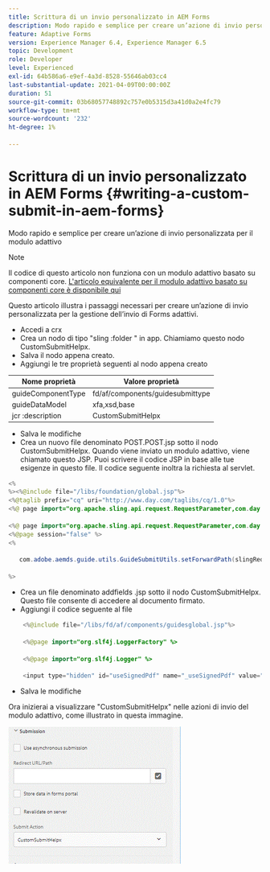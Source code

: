 ```yaml
---
title: Scrittura di un invio personalizzato in AEM Forms
description: Modo rapido e semplice per creare un’azione di invio personalizzata per il modulo adattivo
feature: Adaptive Forms
version: Experience Manager 6.4, Experience Manager 6.5
topic: Development
role: Developer
level: Experienced
exl-id: 64b586a6-e9ef-4a3d-8528-55646ab03cc4
last-substantial-update: 2021-04-09T00:00:00Z
duration: 51
source-git-commit: 03b68057748892c757e0b5315d3a41d0a2e4fc79
workflow-type: tm+mt
source-wordcount: '232'
ht-degree: 1%

---
```


# Scrittura di un invio personalizzato in AEM Forms {#writing-a-custom-submit-in-aem-forms}

Modo rapido e semplice per creare un’azione di invio personalizzata per il modulo adattivo

>[!NOTE]
>Il codice di questo articolo non funziona con un modulo adattivo basato su componenti core.
>[L&#39;articolo equivalente per il modulo adattivo basato su componenti core è disponibile qui](https://experienceleague.adobe.com/docs/experience-manager-learn/cloud-service/forms/custom-submit-headless-forms/custom-submit-service.html?lang=en)


Questo articolo illustra i passaggi necessari per creare un’azione di invio personalizzata per la gestione dell’invio di Forms adattivi.

* Accedi a crx
* Crea un nodo di tipo &quot;sling :folder &quot; in app. Chiamiamo questo nodo CustomSubmitHelpx.
* Salva il nodo appena creato.
* Aggiungi le tre proprietà seguenti al nodo appena creato

| Nome proprietà | Valore proprietà |
|----------------    | ---------------------------------|
| guideComponentType | fd/af/components/guidesubmittype |
| guideDataModel | xfa,xsd,base |
| jcr :description | CustomSubmitHelpx |


* Salva le modifiche
* Crea un nuovo file denominato POST.POST.jsp sotto il nodo CustomSubmitHelpx. Quando viene inviato un modulo adattivo, viene chiamato questo JSP. Puoi scrivere il codice JSP in base alle tue esigenze in questo file. Il codice seguente inoltra la richiesta al servlet.

```java
<%
%><%@include file="/libs/foundation/global.jsp"%>
<%@taglib prefix="cq" uri="http://www.day.com/taglibs/cq/1.0"%>
<%@ page import="org.apache.sling.api.request.RequestParameter,com.day.cq.wcm.api.WCMMode,com.adobe.forms.common.submitutils.CustomParameterRequest,com.adobe.aemds.guide.submitutils.*" %>

<%@ page import="org.apache.sling.api.request.RequestParameter,com.day.cq.wcm.api.WCMMode" %>
<%@page session="false" %>
<%

   com.adobe.aemds.guide.utils.GuideSubmitUtils.setForwardPath(slingRequest,"/bin/storeafsubmission",null,null);

%>
```

* Crea un file denominato addfields .jsp sotto il nodo CustomSubmitHelpx. Questo file consente di accedere al documento firmato.
* Aggiungi il codice seguente al file

```java
    <%@include file="/libs/fd/af/components/guidesglobal.jsp"%>

    <%@page import="org.slf4j.LoggerFactory" %>

    <%@page import="org.slf4j.Logger" %>

    <input type="hidden" id="useSignedPdf" name="_useSignedPdf" value=""/>;
```

* Salva le modifiche

Ora inizierai a visualizzare &quot;CustomSubmitHelpx&quot; nelle azioni di invio del modulo adattivo, come illustrato in questa immagine.

![Modulo adattivo con invio personalizzato](assets/capture-2.gif)
